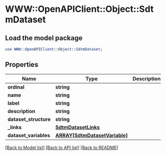 # WWW::OpenAPIClient::Object::SdtmDataset

## Load the model package
```perl
use WWW::OpenAPIClient::Object::SdtmDataset;
```

## Properties
Name | Type | Description | Notes
------------ | ------------- | ------------- | -------------
**ordinal** | **string** |  | [optional] 
**name** | **string** |  | [optional] 
**label** | **string** |  | [optional] 
**description** | **string** |  | [optional] 
**dataset_structure** | **string** |  | [optional] 
**_links** | [**SdtmDatasetLinks**](SdtmDatasetLinks.md) |  | [optional] 
**dataset_variables** | [**ARRAY[SdtmDatasetVariable]**](SdtmDatasetVariable.md) |  | [optional] 

[[Back to Model list]](../README.md#documentation-for-models) [[Back to API list]](../README.md#documentation-for-api-endpoints) [[Back to README]](../README.md)


